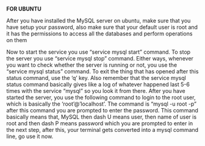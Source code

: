 **FOR UBUNTU**

After you have installed the MySQL server on ubuntu, make sure that you have setup your password, also make sure that your default user is root and it has the permissions to access all the databases and perform operations on them

Now to start the service you use “service mysql start” command. To stop the server you use “service mysql stop” command. Either ways, whenever you want to check whether the server is running or not, you use the “service mysql status” command. To exit the thing that has opened after this status command, use the ‘q’ key. Also remember that the service mysql status command basically gives like a log of whatever happened last 5-6 times with the service “mysql” so you look it from there. After you have started the server, you use the following command to login to the root user, which is basically the ‘root’@’localhost’. The command is “mysql -u root -p” after this command you are prompted to enter the password. This command basically means that, MySQL then dash U means user, then name of user is root and then dash P means password which you are prompted to enter in the next step, after this, your terminal gets converted into a mysql command line, go use it now.

